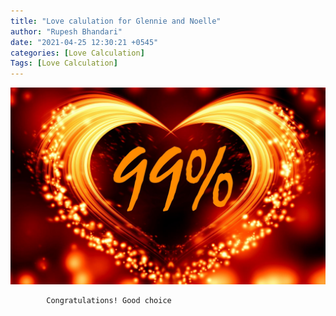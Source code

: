 ```yaml
---
title: "Love calulation for Glennie and Noelle"
author: "Rupesh Bhandari"
date: "2021-04-25 12:30:21 +0545"
categories: [Love Calculation]
Tags: [Love Calculation]
---
```


![Match Picture](/assets/img/lovecal/Glennie-Noelle.jpg)

            Congratulations! Good choice
    